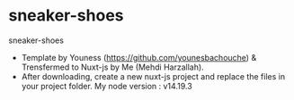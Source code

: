 # sneaker-shoes
sneaker-shoes
- Template by Youness (https://github.com/younesbachouche)
  & Trensfermed to Nuxt-js by Me (Mehdi Harzallah).
- After downloading, create a new nuxt-js project and replace the files in your project folder.
My node version : v14.19.3
